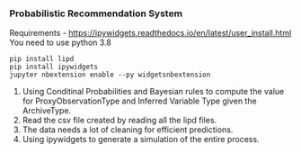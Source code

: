 ### Probabilistic Recommendation System

Requirements - https://ipywidgets.readthedocs.io/en/latest/user_install.html
You need to use python 3.8
```
pip install lipd
pip install ipywidgets
jupyter nbextension enable --py widgetsnbextension
```

1. Using Conditinal Probabilities and Bayesian rules to compute the value for ProxyObservationType and Inferred Variable Type given the ArchiveType.
2. Read the csv file created by reading all the lipd files.
3. The data needs a lot of cleaning for efficient predictions.
4. Using ipywidgets to generate a simulation of the entire process.